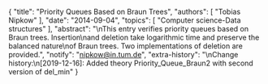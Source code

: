 {
    "title": "Priority Queues Based on Braun Trees",
    "authors": [
        "Tobias Nipkow"
    ],
    "date": "2014-09-04",
    "topics": [
        "Computer science-Data structures"
    ],
    "abstract": "\nThis entry verifies priority queues based on Braun trees. Insertion\nand deletion take logarithmic time and preserve the balanced nature\nof Braun trees. Two implementations of deletion are provided.",
    "notify": "nipkow@in.tum.de",
    "extra-history": "\nChange history:\n[2019-12-16]: Added theory Priority_Queue_Braun2 with second version of del_min"
}